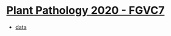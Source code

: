 # [Plant Pathology 2020 - FGVC7](https://www.kaggle.com/c/plant-pathology-2020-fgvc7)

- [data](https://www.kaggle.com/c/plant-pathology-2020-fgvc7/data)
